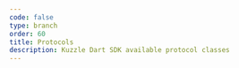 ```yaml
---
code: false
type: branch
order: 60
title: Protocols
description: Kuzzle Dart SDK available protocol classes
---
```

